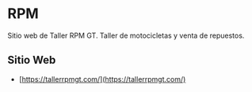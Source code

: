 # RPM

Sitio web de Taller RPM GT. Taller de motocicletas y venta de repuestos.

## Sitio Web

- [https://tallerrpmgt.com/](https://tallerrpmgt.com/)

